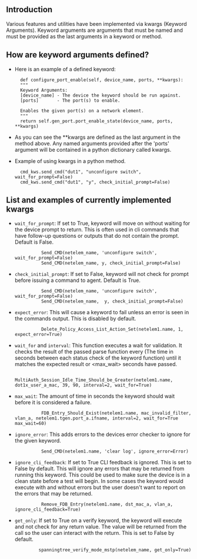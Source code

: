 ##  Introduction

Various features and utilities have been implemented via kwargs (Keyword Arguments). Keyword arguments are arguments that must be named and must be provided as the last arguments in a keyword or method.

##  How are keyword arguments defined?
* Here is an example of a defined keyword:

        def configure_port_enable(self, device_name, ports, **kwargs):
        """
        Keyword Arguments:
        [device_name] - The device the keyword should be run against.
        [ports]       - The port(s) to enable.

        Enables the given port(s) on a network element.
        """
        return self.gen_port.port_enable_state(device_name, ports, **kwargs)

* As you can see the **kwargs are defined as the last argument in the method above. Any named arguments provided after the 'ports' argument will be contained in a python dictionary called kwargs.

* Example of using kwargs in a python method.

        cmd_kws.send_cmd("dut1", "unconfigure switch", wait_for_prompt=False)
        cmd_kws.send_cmd("dut1", "y", check_initial_prompt=False)

##  List and examples of currently implemented kwargs
* `wait_for_prompt`: If set to True, keyword will move on without waiting for the device prompt to return. This is often used in cli commands that have follow-up questions or outputs that do not contain the prompt. Default is False.

                Send_CMD(netelem_name, 'unconfigure switch', wait_for_prompt=False)
                Send_CMD(netelem_name, y, check_initial_prompt=False)

* `check_initial_prompt`: If set to False, keyword will not check for prompt before issuing a command to agent. Default is True.

                Send_CMD(netelem_name, 'unconfigure switch', wait_for_prompt=False)
                Send_CMD(netelem_name,  y, check_initial_prompt=False)

* `expect_error`: This will cause a keyword to fail unless an error is seen in the commands output. This is disabled by default.

                Delete_Policy_Access_List_Action_Set(netelem1.name, 1, expect_error=True)

* `wait_for` and `interval`: This function executes a wait for validation. It checks the result of the passed parse function every <interval> (The time in seconds between each status check of the keyword function) until it matches the expected result or <max_wait> seconds have passed.

                MultiAuth_Session_Idle_Time_Should_be_Greater(netelem1.name, dot1x_user_a_mac, 39, 90, interval=2, wait_for=True)

* `max_wait`: The amount of time in seconds the keyword should wait before it is considered a failure.

                FDB_Entry_Should_Exist(netelem1.name, mac_invalid_filter, vlan_a, netelem1.tgen.port_a.ifname, interval=2, wait_for=True  max_wait=60)

* `ignore_error`: This adds errors to the devices error checker to ignore for the given keyword.

                Send_CMD(netelem1.name, 'clear log', ignore_error=Error)

* `ignore_cli_feedback`: If set to True CLI feedback is ignored. This is set to False by default. This will ignore any errors that may be returned from running this keyword. This could be used to make sure the device is in a clean state before a test will begin. In some cases the keyword would execute with and without errors but the user doesn't want to report on the errors that may be returned.

                Remove_FDB_Entry(netelem1.name, dst_mac_a, vlan_a, ignore_cli_feedback=True)

* `get_only`: If set to True on a verify keyword, the keyword will execute and not check for any return value. The value will be returned from the call so the user can interact with the return. This is set to False by default.

               spanningtree_verify_mode_mstp(netelem_name, get_only=True)